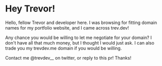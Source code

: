 # Hey Trevor!


Hello, fellow Trevor and developer here. I was browsing for fitting domain names for my portfolio website, and I came across trev.dev!


Any chance you would be willing to let me negotiate for your domain? I don't have all that much money, but I thought I would just ask. I can also trade you my trevdev.me domain if you would be willing.


Contact me @trevdev__ on twitter, or reply to this pr! Thanks!

